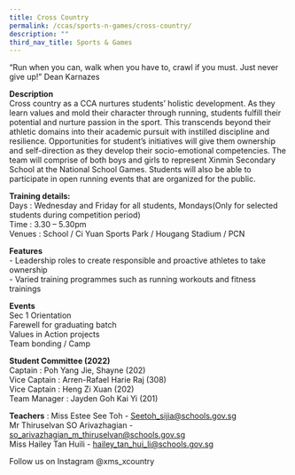 ```yaml
---
title: Cross Country
permalink: /ccas/sports-n-games/cross-country/
description: ""
third_nav_title: Sports & Games
---
```

“Run when you can, walk when you have to, crawl if you must. Just never give up!” Dean Karnazes

  

**Description** <br>
Cross country as a CCA nurtures students’ holistic development. As they learn values and mold their character through running, students fulfill their potential and nurture passion in the sport. This transcends beyond their athletic domains into their academic pursuit with instilled discipline and resilience. Opportunities for student’s initiatives will give them ownership and self-direction as they develop their socio-emotional competencies. The team will comprise of both boys and girls to represent Xinmin Secondary School at the National School Games. Students will also be able to participate in open running events that are organized for the public. 

 

**Training details:** <br>
Days : Wednesday and Friday for all students, Mondays(Only for selected students during competition period)<br>
Time : 3.30 – 5.30pm<br>
Venues : School / Ci Yuan Sports Park / Hougang Stadium / PCN


**Features** <br>
\- Leadership roles to create responsible and proactive athletes to take ownership <br>
\- Varied training programmes such as running workouts and fitness trainings

**Events** <br>
Sec 1 Orientation<br>
Farewell for graduating batch<br>
Values in Action projects<br>
Team bonding / Camp

  

**Student Committee (2022)** <br>
Captain : Poh Yang Jie, Shayne (202) <br>
Vice Captain : Arren-Rafael Harie Raj (308) <br>
Vice Captain : Heng Zi Xuan (202) <br>
Team Manager : Jayden Goh Kai Yi (201)

  

**Teachers** :
Miss Estee See Toh  - Seetoh_sijia@schools.gov.sg<br>
Mr Thiruselvan SO Arivazhagian - so_arivazhagian_m_thiruselvan@schools.gov.sg<br>
Miss Hailey Tan Huili - hailey_tan_hui_li@schools.gov.sg<br>


Follow us on Instagram @xms\_xcountry